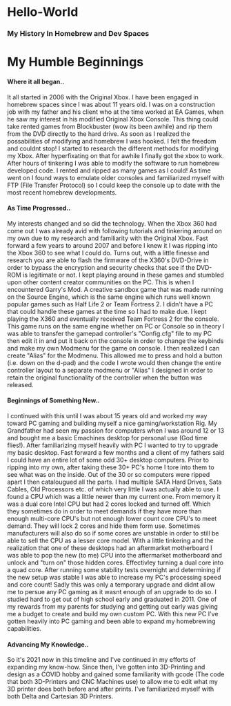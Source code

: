 # Hello-World
### My History In Homebrew and Dev Spaces
# My Humble Beginnings
#### Where it all began..
It all started in 2006 with the Original Xbox. I have been engaged in homebrew spaces since I was about 11 years old. I was on a construction job with my father and his client who at the time worked at EA Games, when he saw my interest in his modified Original Xbox Console. 
This thing could take rented games from Blockbuster (wow its been awhile) and rip them from the DVD directly to the hard drive. 
As soon as I realized the possabilities of modifying and homebrew I was hooked. I felt the freedom and couldnt stop! 
I started to research the different methods for modifying my Xbox. 
After hyperfixating on that for awhile I finally got the xbox to work. After hours of tinkering I was able to modify the software to run homebrew developed code.
I rented and ripped as many games as I could! As time went on I found ways to emulate older consoles and familiarized myself with FTP (File Transfer Protocol) so I could keep the console up to date with the most recent homebrew developments.
#### As Time Progressed..
My interests changed and so did the technology. When the Xbox 360 had come out I was already avid with following tutorials and tinkering around on my own due to my research and familiarity with the Original Xbox.
Fast forward a few years to around 2007 and before I knew it I was ripping into the Xbox 360 to see what I could do. Turns out, with a little finesse and research you are able to flash the firmware of the X360's DVD-Drive in order to bypass the encryption and security checks that see if the DVD-ROM is legitimate or not. 
I kept playing around in these games and stumbled upon other content creator communities on the PC. This is when I encountered Garry's Mod. 
A creative sandbox game that was made running on the Source Engine, which is the same engine which runs well known popular games such as Half Life 2 or Team Fortress 2.
I didn't have a PC that could handle these games at the time so I had to make due. I kept playing the X360 and eventually received Team Fortress 2 for the console.
This game runs on the same engine whether on PC or Console so in theory I was able to transfer the gamepad controller's "Config.cfg" file to my PC then edit it in and put it back on the console in order to change the keybinds and make my own Modmenu for the game on console. I then realized I can create "Alias" for the Modmenu.
This allowed me to press and hold a button (i.e. down on the d-pad) and the code I wrote would then change the entire controller layout to a separate modmenu or "Alias" I designed in order to retain the original functionality of the controller when the button was released.
#### Beginnings of Something New.. 
I continued with this until I was about 15 years old and worked my way toward PC gaming and building myself a nice gaming/workstation Rig.
My Grandfather had seen my passion for computers when I was around 12 or 13 and bought me a basic Emachines desktop for personal use (God time flies!).
After familiarizing myself heavily with PC I wanted to try to upgrade my basic desktop. Fast forward a few months and a client of my fathers said I could have an entire lot of some odd 30+ desktop computers. Prior to ripping into my own, after taking these 30+ PC's home I tore into them to see what was on the inside.
Out of the 30 or so computers were ripped apart I then catalougued all the parts. I had multiple SATA Hard Drives, Sata Cables, Old Processors etc. of which very little I was actually able to use. I found a CPU which was a little newer than my current one. From memory it was a dual core Intel CPU but had 2 cores locked and turned off. Which they sometimes do in order to meet demands if they have more than enough multi-core CPU's but not enough lower count core CPU's to meet demand. They will lock 2 cores and hide them form use. Sometimes manufacturers will also do so if some cores are unstable in order to still be able to sell the CPU as a lesser core model. 
With a little tinkering and the realization that one of these desktops had an aftermarket motherboard I was able to pop the new (to me) CPU into the aftermarket motherboard and unlock and "turn on" those hidden cores. Effectivley turning a dual core into a quad core.
After running some stability tests overnight and determining if the new setup was stable I was able to increase my PC's processing speed and core count! Sadly this was only a temporary upgrade and didnt allow me to persue any PC gaming as it wasnt enough of an upgrade to do so.
I studied hard to get out of high school early and graduated in 2011. One of my rewards from my parents for studying and getting out early was giving me a budget to create and build my own custom PC.
With this new PC I've gotten heavily into PC gaming and been able to expand my homebrewing capabilities.
#### Advancing My Knowledge..
So it's 2021 now in this timeline and I've continued in my efforts of expanding my know-how. Since then, I've gotten into 3D-Printing and design as a COVID hobby and gained some familiarity with gcode (The code that both 3D-Printers and CNC Machines use) to allow me to edit what my 3D printer does both before and after prints. I've familiarized myself with both Delta and Cartesian 3D Printers. 
